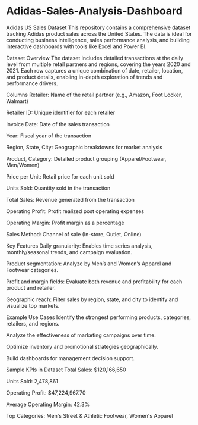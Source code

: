 # Adidas-Sales-Analysis-Dashboard
Adidas US Sales Dataset
This repository contains a comprehensive dataset tracking Adidas product sales across the United States. The data is ideal for conducting business intelligence, sales performance analysis, and building interactive dashboards with tools like Excel and Power BI.

Dataset Overview
The dataset includes detailed transactions at the daily level from multiple retail partners and regions, covering the years 2020 and 2021. Each row captures a unique combination of date, retailer, location, and product details, enabling in-depth exploration of trends and performance drivers.

Columns
Retailer: Name of the retail partner (e.g., Amazon, Foot Locker, Walmart)

Retailer ID: Unique identifier for each retailer

Invoice Date: Date of the sales transaction

Year: Fiscal year of the transaction

Region, State, City: Geographic breakdowns for market analysis

Product, Category: Detailed product grouping (Apparel/Footwear, Men/Women)

Price per Unit: Retail price for each unit sold

Units Sold: Quantity sold in the transaction

Total Sales: Revenue generated from the transaction

Operating Profit: Profit realized post operating expenses

Operating Margin: Profit margin as a percentage

Sales Method: Channel of sale (In-store, Outlet, Online)

Key Features
Daily granularity: Enables time series analysis, monthly/seasonal trends, and campaign evaluation.

Product segmentation: Analyze by Men’s and Women’s Apparel and Footwear categories.

Profit and margin fields: Evaluate both revenue and profitability for each product and retailer.

Geographic reach: Filter sales by region, state, and city to identify and visualize top markets.

Example Use Cases
Identify the strongest performing products, categories, retailers, and regions.

Analyze the effectiveness of marketing campaigns over time.

Optimize inventory and promotional strategies geographically.

Build dashboards for management decision support.

Sample KPIs in Dataset
Total Sales: $120,166,650

Units Sold: 2,478,861

Operating Profit: $47,224,967.70

Average Operating Margin: 42.3%

Top Categories: Men's Street & Athletic Footwear, Women's Apparel
